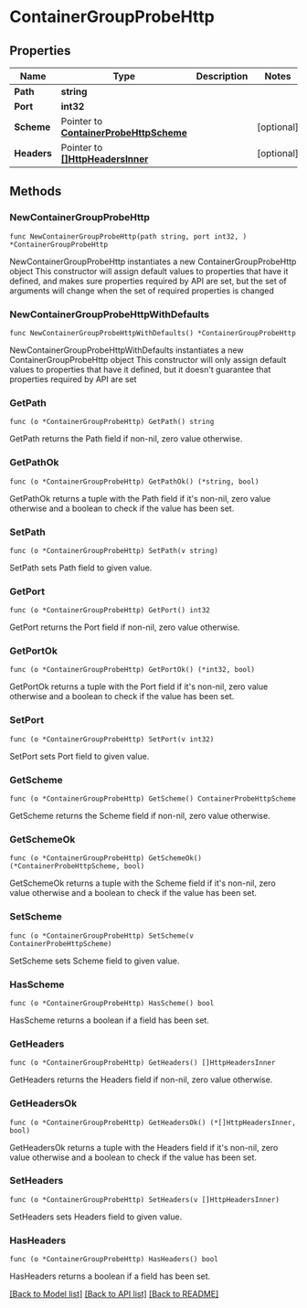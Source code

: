 # ContainerGroupProbeHttp

## Properties

Name | Type | Description | Notes
------------ | ------------- | ------------- | -------------
**Path** | **string** |  | 
**Port** | **int32** |  | 
**Scheme** | Pointer to [**ContainerProbeHttpScheme**](ContainerProbeHttpScheme.md) |  | [optional] 
**Headers** | Pointer to [**[]HttpHeadersInner**](HttpHeadersInner.md) |  | [optional] 

## Methods

### NewContainerGroupProbeHttp

`func NewContainerGroupProbeHttp(path string, port int32, ) *ContainerGroupProbeHttp`

NewContainerGroupProbeHttp instantiates a new ContainerGroupProbeHttp object
This constructor will assign default values to properties that have it defined,
and makes sure properties required by API are set, but the set of arguments
will change when the set of required properties is changed

### NewContainerGroupProbeHttpWithDefaults

`func NewContainerGroupProbeHttpWithDefaults() *ContainerGroupProbeHttp`

NewContainerGroupProbeHttpWithDefaults instantiates a new ContainerGroupProbeHttp object
This constructor will only assign default values to properties that have it defined,
but it doesn't guarantee that properties required by API are set

### GetPath

`func (o *ContainerGroupProbeHttp) GetPath() string`

GetPath returns the Path field if non-nil, zero value otherwise.

### GetPathOk

`func (o *ContainerGroupProbeHttp) GetPathOk() (*string, bool)`

GetPathOk returns a tuple with the Path field if it's non-nil, zero value otherwise
and a boolean to check if the value has been set.

### SetPath

`func (o *ContainerGroupProbeHttp) SetPath(v string)`

SetPath sets Path field to given value.


### GetPort

`func (o *ContainerGroupProbeHttp) GetPort() int32`

GetPort returns the Port field if non-nil, zero value otherwise.

### GetPortOk

`func (o *ContainerGroupProbeHttp) GetPortOk() (*int32, bool)`

GetPortOk returns a tuple with the Port field if it's non-nil, zero value otherwise
and a boolean to check if the value has been set.

### SetPort

`func (o *ContainerGroupProbeHttp) SetPort(v int32)`

SetPort sets Port field to given value.


### GetScheme

`func (o *ContainerGroupProbeHttp) GetScheme() ContainerProbeHttpScheme`

GetScheme returns the Scheme field if non-nil, zero value otherwise.

### GetSchemeOk

`func (o *ContainerGroupProbeHttp) GetSchemeOk() (*ContainerProbeHttpScheme, bool)`

GetSchemeOk returns a tuple with the Scheme field if it's non-nil, zero value otherwise
and a boolean to check if the value has been set.

### SetScheme

`func (o *ContainerGroupProbeHttp) SetScheme(v ContainerProbeHttpScheme)`

SetScheme sets Scheme field to given value.

### HasScheme

`func (o *ContainerGroupProbeHttp) HasScheme() bool`

HasScheme returns a boolean if a field has been set.

### GetHeaders

`func (o *ContainerGroupProbeHttp) GetHeaders() []HttpHeadersInner`

GetHeaders returns the Headers field if non-nil, zero value otherwise.

### GetHeadersOk

`func (o *ContainerGroupProbeHttp) GetHeadersOk() (*[]HttpHeadersInner, bool)`

GetHeadersOk returns a tuple with the Headers field if it's non-nil, zero value otherwise
and a boolean to check if the value has been set.

### SetHeaders

`func (o *ContainerGroupProbeHttp) SetHeaders(v []HttpHeadersInner)`

SetHeaders sets Headers field to given value.

### HasHeaders

`func (o *ContainerGroupProbeHttp) HasHeaders() bool`

HasHeaders returns a boolean if a field has been set.


[[Back to Model list]](../README.md#documentation-for-models) [[Back to API list]](../README.md#documentation-for-api-endpoints) [[Back to README]](../README.md)


